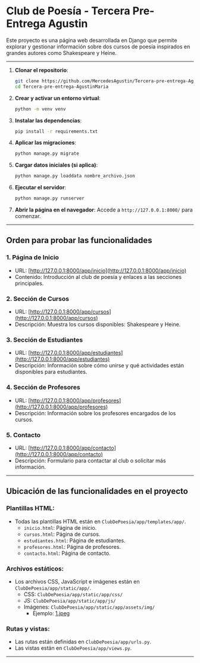 # Club de Poesía - Tercera Pre-Entrega Agustin

Este proyecto es una página web desarrollada en Django que permite explorar y gestionar información sobre dos cursos de poesía inspirados en grandes autores como Shakespeare y Heine.

---


1. **Clonar el repositorio**:
   ```bash
   git clone https://github.com/MercedesAgustin/Tercera-pre-entrega-AgustinMaria.git
   cd Tercera-pre-entrega-AgustinMaria
   ```

2. **Crear y activar un entorno virtual**:
   ```bash
   python -m venv venv
    ```

3. **Instalar las dependencias**:
   ```bash
   pip install -r requirements.txt
   ```

4. **Aplicar las migraciones**:
   ```bash
   python manage.py migrate
   ```

5. **Cargar datos iniciales (si aplica)**:
     ```bash
   python manage.py loaddata nombre_archivo.json
   ```

6. **Ejecutar el servidor**:
   ```bash
   python manage.py runserver
   ```

7. **Abrir la página en el navegador**:
   Accede a `http://127.0.0.1:8000/` para comenzar.

---

## **Orden para probar las funcionalidades**

### 1. **Página de Inicio**
   - URL: [http://127.0.0.1:8000/app/inicio](http://127.0.0.1:8000/app/inicio)
   - Contenido: Introducción al club de poesía y enlaces a las secciones principales.

### 2. **Sección de Cursos**
   - URL: [http://127.0.0.1:8000/app/cursos](http://127.0.0.1:8000/app/cursos)
   - Descripción: Muestra los cursos disponibles: Shakespeare y Heine.

### 3. **Sección de Estudiantes**
   - URL: [http://127.0.0.1:8000/app/estudiantes](http://127.0.0.1:8000/app/estudiantes)
   - Descripción: Información sobre cómo unirse y qué actividades están disponibles para estudiantes.

### 4. **Sección de Profesores**
   - URL: [http://127.0.0.1:8000/app/profesores](http://127.0.0.1:8000/app/profesores)
   - Descripción: Información sobre los profesores encargados de los cursos.

### 5. **Contacto**
   - URL: [http://127.0.0.1:8000/app/contacto](http://127.0.0.1:8000/app/contacto)
   - Descripción: Formulario para contactar al club o solicitar más información.

---

## **Ubicación de las funcionalidades en el proyecto**

### **Plantillas HTML:**
- Todas las plantillas HTML están en `ClubDePoesia/app/templates/app/`.
  - `inicio.html`: Página de inicio.
  - `cursos.html`: Página de cursos.
  - `estudiantes.html`: Página de estudiantes.
  - `profesores.html`: Página de profesores.
  - `contacto.html`: Página de contacto.

### **Archivos estáticos:**
- Los archivos CSS, JavaScript e imágenes están en `ClubDePoesia/app/static/app/`.
  - CSS: `ClubDePoesia/app/static/app/css/`
  - JS: `ClubDePoesia/app/static/app/js/`
  - Imágenes: `ClubDePoesia/app/static/app/assets/img/`
    - Ejemplo: [1.jpeg](https://github.com/MercedesAgustin/Tercera-pre-entrega-AgustinMaria/blob/main/ClubDePoesia/app/static/app/assets/img/portfolio/fullsize/1.jpeg)

### **Rutas y vistas:**
- Las rutas están definidas en `ClubDePoesia/app/urls.py`.
- Las vistas están en `ClubDePoesia/app/views.py`.

---
